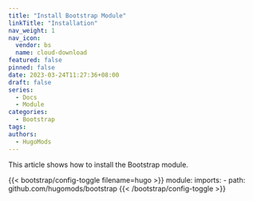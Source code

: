 ```yaml
---
title: "Install Bootstrap Module"
linkTitle: "Installation"
nav_weight: 1
nav_icon:
  vendor: bs
  name: cloud-download
featured: false
pinned: false
date: 2023-03-24T11:27:36+08:00
draft: false
series:
  - Docs
  - Module
categories:
  - Bootstrap
tags:
authors:
  - HugoMods
---
```


This article shows how to install the Bootstrap module.

<!--more-->

{{< bootstrap/config-toggle filename=hugo >}}
module:
  imports:
    - path: github.com/hugomods/bootstrap
{{< /bootstrap/config-toggle >}}
